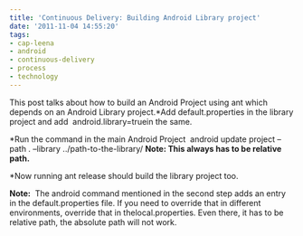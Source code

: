 ```yaml
---
title: 'Continuous Delivery: Building Android Library project'
date: '2011-11-04 14:55:20'
tags:
- cap-leena
- android
- continuous-delivery
- process
- technology
---
```


This post talks about how to build an Android Project using ant which depends on an Android Library project.*Add default.properties in the library project and add 
android.library=truein the same.

    
*Run the command in the main Android Project 
android update project –path . –library ../path-to-the-library/ **Note: This always has to be relative path.**

    
*Now running ant release should build the library project too.


**Note:**
 The android command mentioned in the second step adds an entry in the default.properties file. If you need to override that in different environments, override that in thelocal.properties. Even there, it has to be relative path, the absolute path will not work.
